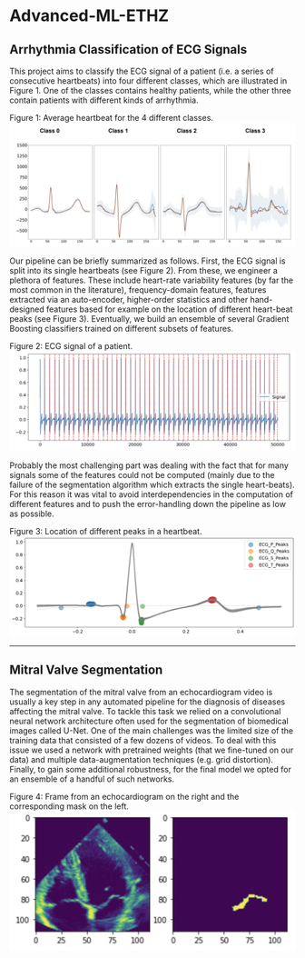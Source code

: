 # Advanced-ML-ETHZ

## Arrhythmia Classification of ECG Signals
This project aims to classify the ECG signal of a patient (i.e. a series of consecutive heartbeats) into four different classes, which are illustrated in Figure 1. One of the classes contains healthy patients, while the other three contain patients with different kinds of arrhythmia.

Figure 1: Average heartbeat for the 4 different classes.
![](ecg_classification/figures/ecg_classes.png)

Our pipeline can be briefly summarized as follows. First, the ECG signal is split into its single heartbeats (see Figure 2). From these, we engineer a plethora of features. These include heart-rate variability features (by far the most common in the literature), frequency-domain features, features extracted via an auto-encoder, higher-order statistics and other hand-designed features based for example on the location of different heart-beat peaks (see Figure 3). Eventually, we build an ensemble of several Gradient Boosting classifiers trained on different subsets of features.

Figure 2: ECG signal of a patient.
![](ecg_classification/figures/ecg_heartbeat_ts.png)

Probably the most challenging part was dealing with the fact that for many signals some of the features could not be computed (mainly due to the failure of the segmentation algorithm which extracts the single heart-beats). For this reason it was vital to avoid interdependencies in the computation of different features and to push the error-handling down the pipeline as low as possible. 

Figure 3: Location of different peaks in a heartbeat.
![](ecg_classification/figures/ecg_peaks.png)

---

## Mitral Valve Segmentation
The segmentation of the mitral valve from an echocardiogram video is usually a key step in any automated pipeline for the diagnosis of diseases affecting the mitral valve. To tackle this task we relied on a convolutional neural network architecture often used for the segmentation of biomedical images called U-Net. One of the main challenges was the limited size of the training data that consisted of a few dozens of videos. To deal with this issue we used a network with pretrained weights (that we fine-tuned on our data) and multiple data-augmentation techniques (e.g. grid distortion). Finally, to gain some additional robustness, for the final model we opted for an ensemble of a handful of such networks.

Figure 4: Frame from an echocardiogram on the right and the corresponding mask on the left.
![](mitral_valve_segmentation/figures/heart_mitral_valve.png)

